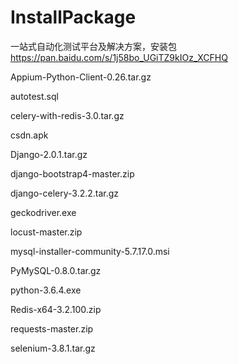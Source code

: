 # InstallPackage
一站式自动化测试平台及解决方案，安装包  https://pan.baidu.com/s/1j58bo_UGiTZ9kIOz_XCFHQ

Appium-Python-Client-0.26.tar.gz

autotest.sql

celery-with-redis-3.0.tar.gz

csdn.apk

Django-2.0.1.tar.gz

django-bootstrap4-master.zip

django-celery-3.2.2.tar.gz

geckodriver.exe

locust-master.zip

mysql-installer-community-5.7.17.0.msi

PyMySQL-0.8.0.tar.gz

python-3.6.4.exe

Redis-x64-3.2.100.zip

requests-master.zip

selenium-3.8.1.tar.gz
